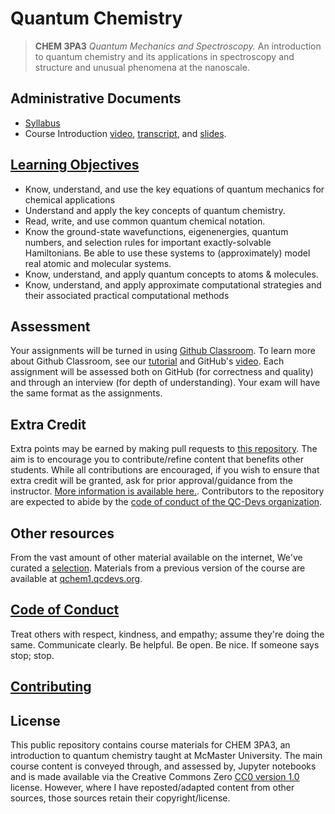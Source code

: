 # Quantum Chemistry

> **CHEM 3PA3** *Quantum Mechanics and Spectroscopy.* An introduction to quantum chemistry and its applications in spectroscopy and structure and unusual phenomena at the nanoscale. 

## Administrative Documents

- [Syllabus](documents/syllabus.pdf)
- Course Introduction [video](), [transcript](), and [slides]().

## [Learning Objectives](documents/objectives.md)
- Know, understand, and use the key equations of quantum mechanics for chemical applications
- Understand and apply the key concepts of quantum chemistry.
- Read, write, and use common quantum chemical notation.
- Know the ground-state wavefunctions, eigenenergies, quantum numbers, and selection rules for important exactly-solvable Hamiltonians. Be able to use these systems to (approximately) model real atomic and molecular systems.
- Know, understand, and apply quantum concepts to atoms & molecules.
- Know, understand, and apply approximate computational strategies and their associated practical computational methods

## Assessment
Your assignments will be turned in using [Github Classroom](https://classroom.github.com/). To learn more about Github Classroom, see our [tutorial](ipynb/tutorial_1.ipynb) and GitHub's [video](https://githubuniverse.com/content-library/github-classroom-101/). Each assignment will be assessed both on GitHub (for correctness and quality) and through an interview (for depth of understanding). Your exam will have the same format as the assignments.

## Extra Credit

Extra points may be earned by making pull requests to [this repository](https://github.com/QC-Edu/IntroQM2022). The aim is to encourage you to contribute/refine content that benefits other students. While all contributions are encouraged, if you wish to ensure that extra credit will be granted, ask for prior approval/guidance from the instructor. [More information is available here.](extracredit/overview.md). Contributors to the repository are expected to abide by the [code of conduct of the QC-Devs organization](https://qcdevs.org/guidelines/). 

## Other resources

From the vast amount of other material available on the internet, We've curated a [selection](documents/refs.md). Materials from a previous version of the course are available at [qchem1.qcdevs.org](https://qchem1.qcdevs.org/). 

## [Code of Conduct](https://qcdevs.org/guidelines/QCDevsCodeOfConduct/)

Treat others with respect, kindness, and empathy; assume they're doing the same. Communicate clearly. Be helpful. Be open. Be nice. If someone says stop; stop.

## [Contributing](contributing.md)

## License

This public repository contains course materials for CHEM 3PA3, an introduction to quantum chemistry taught at McMaster University. The main course content is conveyed through, and assessed by, Jupyter notebooks and is made available via the Creative Commons Zero [CC0 version 1.0](LICENSE) license. However, where I have reposted/adapted content from other sources, those sources retain their copyright/license.
